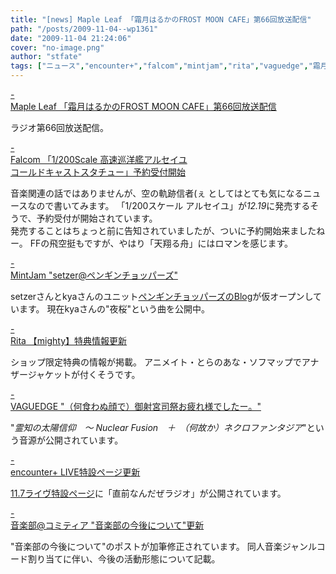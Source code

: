 ```yaml
---
title: "[news] Maple Leaf 「霜月はるかのFROST MOON CAFE」第66回放送配信"
path: "/posts/2009-11-04--wp1361"
date: "2009-11-04 21:24:06"
cover: "no-image.png"
author: "stfate"
tags: ["ニュース","encounter+","falcom","mintjam","rita","vaguedge","霜月はるか"]
---
```


<style type="text/css">
<!--
p {white-space: pre-wrap};
-->
</style>

<a class="topics" href="http://www.timerocket.co.jp/fmc/" target="_blank">- Maple Leaf 「霜月はるかのFROST MOON CAFE」第66回放送配信</a>
<div class="news">ラジオ第66回放送配信。</div>

<a class="topics" href="http://www.falcom.co.jp/sora/index.html" target="_blank">- Falcom 「1/200Scale 高速巡洋艦アルセイユ コールドキャストスタチュー」予約受付開始</a>
<div class="news">音楽関連の話ではありませんが、空の軌跡信者(ぇ としてはとても気になるニュースなので書いてみます。
「1/200スケール アルセイユ」が<em>12.19</em>に発売するそうで、予約受付が開始されています。
<div id="talk">発売することはちょっと前に告知されていましたが、ついに予約開始来ましたねー。
FFの飛空挺もですが、やはり「天翔る舟」にはロマンを感じます。</div></div>

<a class="topics" href="http://ameblo.jp/mint-jam/" target="_blank">- MintJam "setzer@ペンギンチョッパーズ"</a>
<div class="news">setzerさんとkyaさんのユニット<a href="http://ameblo.jp/pen-cho/">ペンギンチョッパーズのBlog</a>が仮オープンしています。
現在kyaさんの"夜桜"という曲を公開中。</div>

<a class="topics" href="http://www.team-e.co.jp/sp/archive/mighty.html" target="_blank">- Rita 【mighty】特典情報更新</a>
<div class="news">ショップ限定特典の情報が掲載。
アニメイト・とらのあな・ソフマップでアナザージャケットが付くそうです。</div>

<a class="topics" href="http://d.hatena.ne.jp/hull1522/" target="_blank">- VAGUEDGE "（何食わぬ顔で）御射宮司祭お疲れ様でしたー。"</a>
<div class="news">"<em>霊知の太陽信仰　～ Nuclear Fusion　＋　（何故か）ネクロファンタジア</em>"という音源が公開されています。</div>

<a class="topics" href="http://encounter-p.net/" target="_blank">- encounter+ LIVE特設ページ更新</a>
<div class="news"><a href="http://kotukimiya.com/dfy/">11.7ライヴ特設ページ</a>に「直前なんだぜラジオ」が公開されています。</div>

<a class="topics" href="http://www2.atword.jp/comitiamusic/" target="_blank">- 音楽部@コミティア "音楽部の今後について"更新</a>
<div class="news">"音楽部の今後について"のポストが加筆修正されています。
同人音楽ジャンルコード割り当てに伴い、今後の活動形態について記載。</div>